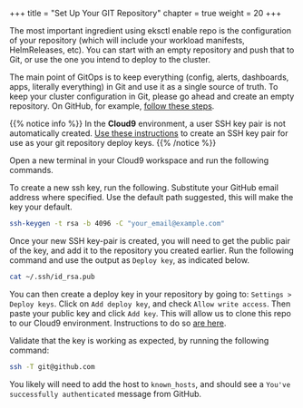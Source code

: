 +++
title = "Set Up Your GIT Repository"
chapter = true
weight = 20
+++

The most important ingredient using eksctl enable repo is the configuration of your repository (which will include your workload manifests, HelmReleases, etc). You can start with an empty repository and push that to Git, or use the one you intend to deploy to the cluster.

The main point of GitOps is to keep everything (config, alerts, dashboards, apps, literally everything) in Git and use it as a single source of truth. To keep your cluster configuration in Git, please go ahead and create an empty repository. On GitHub, for example, [follow these steps](https://help.github.com/articles/create-a-repo).

{{% notice info %}}
In the **Cloud9** environment, a user SSH key pair is not automatically created. [Use these instructions](https://help.github.com/en/github/authenticating-to-github/checking-for-existing-ssh-keys) to create an SSH key pair for use as your git repository deploy keys.
{{% /notice %}}

Open a new terminal in your Cloud9 workspace and run the following commands.

To create a new ssh key, run the following. Substitute your GitHub email address where specified. Use the default path suggested, this will make the key your default.

```sh
ssh-keygen -t rsa -b 4096 -C "your_email@example.com"
```

Once your new SSH key-pair is created, you will need to get the public pair of the key, and add it to the repository you created earlier. Run the following command and use the output as `Deploy key`, as indicated below. 

```bash
cat ~/.ssh/id_rsa.pub
```

You can then create a deploy key in your repository by going to: `Settings > Deploy keys`. Click on `Add deploy key`, and check `Allow write access`. Then paste your public key and click `Add key`. This will allow us to clone this repo to our Cloud9 environment. Instructions to do so [are here](https://help.github.com/en/github/authenticating-to-github/adding-a-new-ssh-key-to-your-github-account).

Validate that the key is working as expected, by running the following command:

```bash
ssh -T git@github.com
```

You likely will need to add the host to `known_hosts`, and should see a `You've successfully authenticated` message from GitHub.